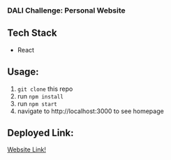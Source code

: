 ### DALI Challenge: Personal Website

## Tech Stack
- React

## Usage:
1. `git clone` this repo
2. run `npm install`
3. run `npm start` 
4. navigate to http://localhost:3000  to see homepage

## Deployed Link:
[Website Link!](adriennek.me)
